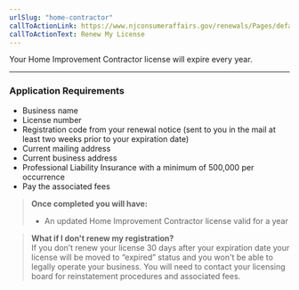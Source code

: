 ```yaml
---
urlSlug: "home-contractor"
callToActionLink: https://www.njconsumeraffairs.gov/renewals/Pages/default.aspx
callToActionText: Renew My License
---
```


Your Home Improvement Contractor license will expire every year.

---

### Application Requirements

- Business name
- License number
- Registration code from your renewal notice (sent to you in the mail at least two weeks prior to your expiration date)
- Current mailing address
- Current business address
- Professional Liability Insurance with a minimum of 500,000 per occurrence
- Pay the associated fees

> **Once completed you will have:**
>
> - An updated Home Improvement Contractor license valid for a year

> **What if I don't renew my registration?**\
> If you don’t renew your license 30 days after your expiration date your license will be moved to “expired” status and you won't be able to legally operate your business. You will need to contact your licensing board for reinstatement procedures and associated fees.
